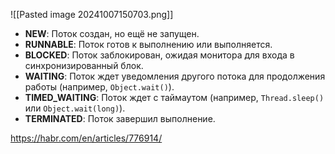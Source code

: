 ![[Pasted image 20241007150703.png]]

- **NEW**: Поток создан, но ещё не запущен.
- **RUNNABLE**: Поток готов к выполнению или выполняется.
- **BLOCKED**: Поток заблокирован, ожидая монитора для входа в синхронизированный блок.
- **WAITING**: Поток ждет уведомления другого потока для продолжения работы (например, `Object.wait()`).
- **TIMED_WAITING**: Поток ждет с таймаутом (например, `Thread.sleep()` или `Object.wait(long)`).
- **TERMINATED**: Поток завершил выполнение.

https://habr.com/en/articles/776914/
